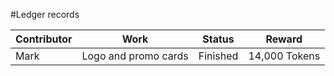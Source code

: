 #Ledger records

Contributor | Work | Status | Reward
------------ | ------------- | ------------- | -------------
Mark | Logo and promo cards | Finished | 14,000 Tokens

